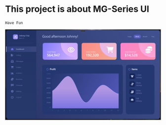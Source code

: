 # This project is about MG-Series UI
```
Have Fun
```
![Image](https://github.com/jony371400/Project-ModernUI-App/blob/main/Dashboard-App/UI.png)

